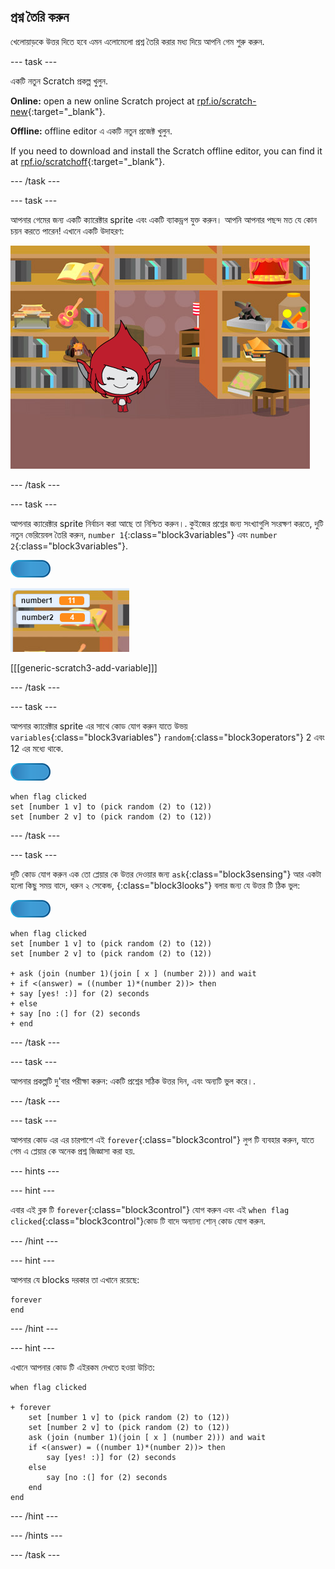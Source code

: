 ## প্রশ্ন তৈরি করুন

খেলোয়াড়কে উত্তর দিতে হবে এমন এলোমেলো প্রশ্ন তৈরি করার মধ্য দিয়ে আপনি গেম শুরু করুন.

\--- task \---

একটি নতুন Scratch প্রকল্প খুলুন.

**Online:** open a new online Scratch project at [rpf.io/scratch-new](https://rpf.io/scratch-new){:target="_blank"}.

**Offline:** offline editor এ একটি নতুন প্রজেক্ট খুলুন.

If you need to download and install the Scratch offline editor, you can find it at [rpf.io/scratchoff](https://rpf.io/scratchoff){:target="_blank"}.

\--- /task \---

\--- task \---

আপনার গেমের জন্য একটি ক্যারেক্টার sprite এবং একটি ব্যাকড্রপ যুক্ত করুন। আপনি আপনার পছন্দ মত যে কোন চয়ন করতে পারেন! এখানে একটি উদাহরণ:

![screenshot](images/brain-setting.png)

\--- /task \---

\--- task \---

আপনার ক্যারেক্টার sprite নির্বাচন করা আছে তা নিশ্চিত করুন।. কুইজের প্রশ্নের জন্য সংখ্যাগুলি সংরক্ষণ করতে, দুটি নতুন ভেরিয়েবল তৈরি করুন, `number 1`{:class="block3variables"} এবং `number 2`{:class="block3variables"}.

![screenshot](images/giga-sprite.png)

![screenshot](images/brain-variables.png)

[[[generic-scratch3-add-variable]]]

\--- /task \---

\--- task \---

আপনার ক্যারেক্টার sprite এর সাথে কোড যোগ করুন যাতে উভয় `variables`{:class="block3variables"} `random`{:class="block3operators"} 2 এবং 12 এর মধ্যে থাকে.

![screenshot](images/giga-sprite.png)

```blocks3
when flag clicked
set [number 1 v] to (pick random (2) to (12))
set [number 2 v] to (pick random (2) to (12))
```

\--- /task \---

\--- task \---

দুটি কোড যোগ করুন এক তো প্লেয়ার কে উত্তর দেওয়ার জন্য `ask`{:class="block3sensing"} আর একটা হলো কিছু সময় বাদে, ধরুন ২ সেকেন্ড, </code>{:class="block3looks"} বলার জন্য যে উত্তর টি ঠিক ভুল:

![screenshot](images/giga-sprite.png)

```blocks3
when flag clicked
set [number 1 v] to (pick random (2) to (12))
set [number 2 v] to (pick random (2) to (12))

+ ask (join (number 1)(join [ x ] (number 2))) and wait
+ if <(answer) = ((number 1)*(number 2))> then
+ say [yes! :)] for (2) seconds
+ else
+ say [no :(] for (2) seconds
+ end
```

\--- /task \---

\--- task \---

আপনার প্রকল্পটি দু'বার পরীক্ষা করুন: একটি প্রশ্নের সঠিক উত্তর দিন, এবং অন্যটি ভুল করে।.

\--- /task \---

\--- task \---

আপনার কোড এর এর চারপাশে এই `forever`{:class="block3control"} লুপ টি ব্যবহার করুন, যাতে গেম এ প্লেয়ার কে অনেক প্রশ্ন জিজ্ঞাসা করা হয়.

\--- hints \---

\--- hint \---

এবার এই ব্লক টি `forever`{:class="block3control"} যোগ করুন এবং এই `when flag clicked`{:class="block3control"}কোড টি বাদে অন্যান্য শোন্ কোড যোগ করুন.

\--- /hint \---

\--- hint \---

আপনার যে blocks দরকার তা এখানে রয়েছে:

```blocks3
forever
end
```

\--- /hint \---

\--- hint \---

এখানে আপনার কোড টি এইরকম দেখতে হওয়া উচিত:

```blocks3
when flag clicked

+ forever
    set [number 1 v] to (pick random (2) to (12))
    set [number 2 v] to (pick random (2) to (12))
    ask (join (number 1)(join [ x ] (number 2))) and wait
    if <(answer) = ((number 1)*(number 2))> then
        say [yes! :)] for (2) seconds
    else
        say [no :(] for (2) seconds
    end
end
```

\--- /hint \---

\--- /hints \---

\--- /task \---